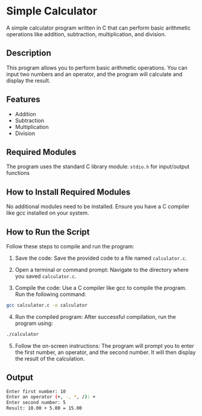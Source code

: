 # Simple Calculator
A simple calculator program written in C that can perform basic arithmetic operations like addition, subtraction, multiplication, and division.

## Description
This program allows you to perform basic arithmetic operations. You can input two numbers and an operator, and the program will calculate and display the result.

## Features
- Addition
- Subtraction
- Multiplication
- Division

## Required Modules
The program uses the standard C library module:
`stdio.h` for input/output functions

## How to Install Required Modules
No additional modules need to be installed. Ensure you have a C compiler like gcc installed on your system.

## How to Run the Script
Follow these steps to compile and run the program:

1. Save the code: Save the provided code to a file named `calculator.c`.

2. Open a terminal or command prompt: Navigate to the directory where you saved `calculator.c`.

3. Compile the code: Use a C compiler like gcc to compile the program. Run the following command:
```bash 
gcc calculator.c -o calculator
```
4. Run the compiled program: After successful compilation, run the program using:
```bash 
./calculator
```
5. Follow the on-screen instructions: The program will prompt you to enter the first number, an operator, and the second number. It will then display the result of the calculation.

## Output
```bash 
Enter first number: 10
Enter an operator (+, -, *, /): +
Enter second number: 5
Result: 10.00 + 5.00 = 15.00
```


